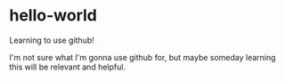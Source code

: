 # hello-world
Learning to use github!

I'm not sure what I'm gonna use github for, but maybe someday learning this will be relevant and helpful.
